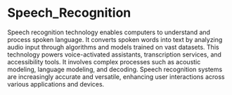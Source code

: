 # Speech_Recognition

Speech recognition technology enables computers to understand and process spoken language. It converts spoken words into text by analyzing audio input through algorithms and models trained on vast datasets. This technology powers voice-activated assistants, transcription services, and accessibility tools. It involves complex processes such as acoustic modeling, language modeling, and decoding. Speech recognition systems are increasingly accurate and versatile, enhancing user interactions across various applications and devices.
